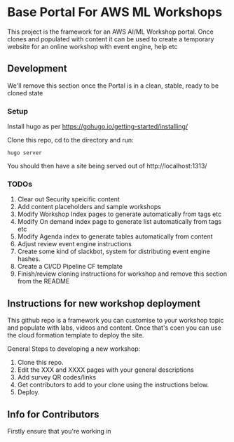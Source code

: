 # Base Portal For AWS ML Workshops

This project is the framework for an AWS AI/ML Workshop portal. Once clones and populated with content it can be used to create a temporary website for an online workshop with event engine, help etc

## Development

We'll remove this section once the Portal is in a clean, stable, ready to be cloned state

### Setup

Install hugo as per https://gohugo.io/getting-started/installing/

Clone this repo, cd to the directory and run:
```
hugo server
```

You should then have a site being served out of http://localhost:1313/

### TODOs
1. Clear out Security speicific content
1. Add content placeholders and sample workshops
1. Modify Workshop Index pages to generate automatically from tags etc
1. Modify On demand index page to generate list automatically from tags etc
1. Modify Agenda index to generate tables automatically from content
1. Adjust review event engine instructions 
1. Create some kind of slackbot, system for distributing event engine hashes.
1. Create a CI/CD Pipeline CF template
1. Finish/review cloning instructiions for workshop and remove this section from the README

## Instructions for new workshop deployment

This github repo is a framework you can customise to your workshop topic and populate with labs, videos and content. Once that's coen you can use the cloud formation template to deploy the site.

General Steps to developing a new workshop:

1. Clone this repo.
1. Edit the XXX and XXXX pages with your general descriptions
1. Add survey QR codes/links
1. Get contributors to add to your clone using the instructions below.
1. Deploy.

## Info for Contributors

Firstly ensure that you're working in